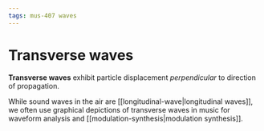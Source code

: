 ```yaml
---
tags: mus-407 waves
---
```


# Transverse waves

**Transverse waves** exhibit particle displacement _perpendicular_ to direction of propagation.

While sound waves in the air are [[longitudinal-wave|longitudinal waves]], we often use graphical depictions of transverse waves in music for waveform analysis and [[modulation-synthesis|modulation synthesis]].
